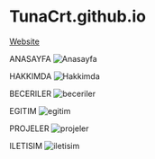 # TunaCrt.github.io

<a href="https://tunacrt.github.io/" target="_blank">Website<a/>

ANASAYFA
![Anasayfa]()

HAKKIMDA
![Hakkimda]()

BECERILER
![beceriler]()

EGITIM
![egitim]()

PROJELER
![projeler]()

ILETISIM
![iletisim]()
